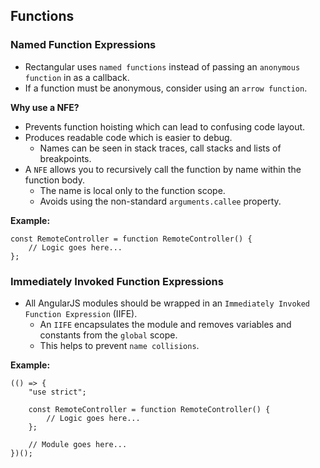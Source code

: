 ## Functions

### Named Function Expressions

- Rectangular uses `named functions` instead of passing an `anonymous function` in as a callback.
- If a function must be anonymous, consider using an `arrow function`.

**Why use a NFE?**
- Prevents function hoisting which can lead to confusing code layout.
- Produces readable code which is easier to debug.
	- Names can be seen in stack traces, call stacks and lists of breakpoints.
- A `NFE` allows you to recursively call the function by name within the function body.
	- The name is local only to the function scope.
	- Avoids using the non-standard `arguments.callee` property.

**Example:**

	const RemoteController = function RemoteController() {
		// Logic goes here...
	};
		
### Immediately Invoked Function Expressions
- All AngularJS modules should be wrapped in an `Immediately Invoked Function Expression` (IIFE).
	- An `IIFE` encapsulates the module and removes variables and constants from the `global` scope.
	- This helps to prevent `name collisions`.

**Example:**

	(() => {
		"use strict";
		
		const RemoteController = function RemoteController() {
			// Logic goes here...
		};
		
		// Module goes here...
	})();